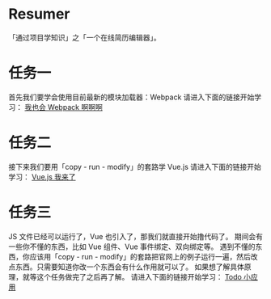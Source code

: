 # Resumer

「通过项目学知识」之「一个在线简历编辑器」。

# 任务一

首先我们要学会使用目前最新的模块加载器：Webpack
请进入下面的链接开始学习：
[我也会 Webpack 啊啊啊](https://github.com/jirengu-inc/jrg-project-5/issues/1)

# 任务二

接下来我们要用「copy - run - modify」的套路学 Vue.js
请进入下面的链接开始学习：
[Vue.js 我来了](https://github.com/jirengu-inc/jrg-project-5/issues/2)

# 任务三

JS 文件已经可以运行了，Vue 也引入了，那我们就直接开始撸代码了。
期间会有一些你不懂的东西，比如 Vue 组件、Vue 事件绑定、双向绑定等。
遇到不懂的东西，你应该用「copy - run - modify」的套路把官网上的例子运行一遍，然后改点东西。只需要知道你改一个东西会有什么作用就可以了。
如果想了解具体原理，就等这个任务做完了之后再了解。
请进入下面的链接开始学习：
[Todo 小应用](https://github.com/jirengu-inc/jrg-project-5/issues/3)
